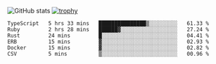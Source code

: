![GitHub stats](https://github-readme-stats.vercel.app/api?username=ksk001100&show_icons=true&theme=tokyonight)
[![trophy](https://github-profile-trophy.vercel.app/?username=ksk001100&theme=onedark)](https://github.com/ryo-ma/github-profile-trophy)

<!--START_SECTION:waka-->

```text
TypeScript   5 hrs 33 mins   ███████████████▒░░░░░░░░░   61.33 %
Ruby         2 hrs 28 mins   ██████▓░░░░░░░░░░░░░░░░░░   27.24 %
Rust         24 mins         █░░░░░░░░░░░░░░░░░░░░░░░░   04.41 %
ERB          15 mins         ▓░░░░░░░░░░░░░░░░░░░░░░░░   02.93 %
Docker       15 mins         ▓░░░░░░░░░░░░░░░░░░░░░░░░   02.82 %
CSV          5 mins          ▒░░░░░░░░░░░░░░░░░░░░░░░░   00.96 %
```

<!--END_SECTION:waka-->
